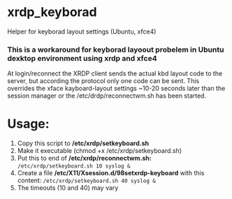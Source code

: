 # xrdp_keyborad
Helper for keyborad layout settings (Ubuntu, xfce4)

### This is a workaround for keyborad layoout probelem in Ubuntu dexktop environment using xrdp and xfce4
At login/reconnect the XRDP client sends the actual kbd layout code to the server, but according the protocol only one code can be sent. This overrides the xface kayboard-layout settings ~10-20 seconds later than the session manager or the /etc/drdp/reconnectwm.sh has been started.

# Usage:
1. Copy this script to **/etc/xrdp/setkeyboard.sh**
2. Make it executable (chmod +x /etc/xrdp/setkeyboard.sh)
3. Put this to end of **/etc/xrdp/reconnectwm.sh:** ```/etc/xrdp/setkeyboard.sh 10 syslog &```
4. Create a file **/etc/X11/Xsession.d/98setxrdp-keyboard** with this content: ```/etc/xrdp/setkeyboard.sh 40 syslog &```
5. The timeouts (10 and 40) may vary 
   
